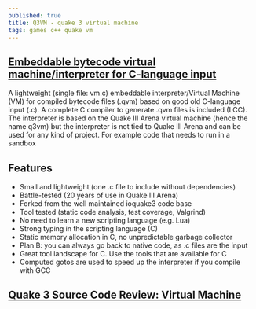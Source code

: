 ```yaml
---
published: true
title: Q3VM - quake 3 virtual machine
tags: games c++ quake vm
---
```

## [Embeddable bytecode virtual machine/interpreter for C-language input](https://github.com/jnz/q3vm)

A lightweight (single file: vm.c) embeddable interpreter/Virtual Machine (VM) for compiled bytecode files (.qvm) based on good old C-language input (.c). A complete C compiler to generate .qvm files is included (LCC). The interpreter is based on the Quake III Arena virtual machine (hence the name q3vm) but the interpreter is not tied to Quake III Arena and can be used for any kind of project. For example code that needs to run in a sandbox

## Features
 - Small and lightweight (one .c file to include without dependencies)
 - Battle-tested (20 years of use in Quake III Arena)
 - Forked from the well maintained ioquake3 code base
 - Tool tested (static code analysis, test coverage, Valgrind)
 - No need to learn a new scripting language (e.g. Lua)
 - Strong typing in the scripting language (C)
 - Static memory allocation in C, no unpredictable garbage collector
 - Plan B: you can always go back to native code, as .c files are the input
 - Great tool landscape for C. Use the tools that are available for C
 - Computed gotos are used to speed up the interpreter if you compile with GCC
 
## [Quake 3 Source Code Review: Virtual Machine](http://fabiensanglard.net/quake3/qvm.php)
